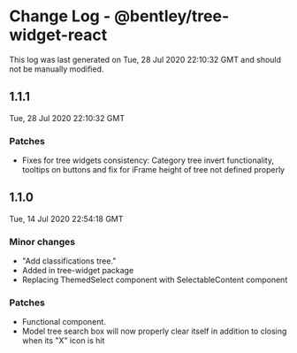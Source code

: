 # Change Log - @bentley/tree-widget-react

This log was last generated on Tue, 28 Jul 2020 22:10:32 GMT and should not be manually modified.

## 1.1.1
Tue, 28 Jul 2020 22:10:32 GMT

### Patches

- Fixes for tree widgets consistency: Category tree invert functionality, tooltips on buttons and fix for iFrame height of tree not defined properly

## 1.1.0
Tue, 14 Jul 2020 22:54:18 GMT

### Minor changes

- "Add classifications tree."
- Added in tree-widget package
- Replacing ThemedSelect component with SelectableContent component

### Patches

- Functional component.
- Model tree search box will now properly clear itself in addition to closing when its "X" icon is hit

